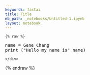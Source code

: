 ```yaml
---
keywords: fastai
title: Title
nb_path: _notebooks/Untitled-1.ipynb
layout: notebook
---
```


<!--
#################################################
### THIS FILE WAS AUTOGENERATED! DO NOT EDIT! ###
#################################################
# file to edit: _notebooks/Untitled-1.ipynb
-->

<div class="container" id="notebook-container">
        
    {% raw %}
    
<div class="cell border-box-sizing code_cell rendered">
<div class="input">

<div class="inner_cell">
    <div class="input_area">
<div class=" highlight hl-python"><pre><span></span><span class="n">name</span> <span class="o">=</span> <span class="n">Gene</span> <span class="n">Chang</span>
<span class="nb">print</span> <span class="p">(</span><span class="s2">&quot;Hello my name is&quot;</span> <span class="n">name</span><span class="p">)</span>
</pre></div>

    </div>
</div>
</div>

</div>
    {% endraw %}

</div>
 

